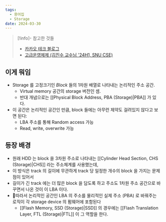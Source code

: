 ```yaml
---
tags:
  - 용어집
  - Storage
date: 2024-03-30
---
```

> [!info]- 참고한 것들
> - [카카오 테크 블로그](https://tech.kakao.com/2016/07/15/coding-for-ssd-part-3/)
> - [고급운영체제 (김진수 교수님 '24H1, SNU CSE)](http://csl.snu.ac.kr/courses/4190.568/2024-1/)

## 이게 뭐임

- Storage 를 고정크기인 *Block* 들의 1차원 배열로 나타내는 논리적인 주소 공간.
	- Virtual memory 공간의 storage 버전인 셈.
	- 반대 개념으로는 [[Physical Block Address, PBA (Storage)|PBA]] 가 있다.
- 이 공간은 논리적인 공간인 만큼, block 들에는 아무런 제약도 걸려있지 않다고 보면 된다:
	- LBA 주소를 통해 Random access 가능
	- Read, write, overwrite 가능

## 등장 배경

- 원래 HDD 는 block 을 3차원 주소로 나타내는 [[Cylinder Head Section, CHS (Storage)|CHS]] 라는 주소체계를 사용했는데,
- 이 방식은 track 의 길이에 무관하게 track 당 일정한 개수의 block 을 가지는 문제점이 있어서
- 길이가 긴 track 에는 더 많은 block 을 담도록 하고 주소도 1차원 주소 공간으로 바꾸면서 나온 것이 이 LBA 이다.
- 따라서 논리적인 공간인 LBA 의 주소를 물리적인 실제 주소 (PBA) 로 바꿔주는 로직이 각 storage device 의 펌웨어에 포함된다
	- [[Flash Memory, SSD (Storage)|SSD]] 의 경우에는 [[Flash Translation Layer, FTL (Storage)|FTL]] 이 그 역할을 한다.